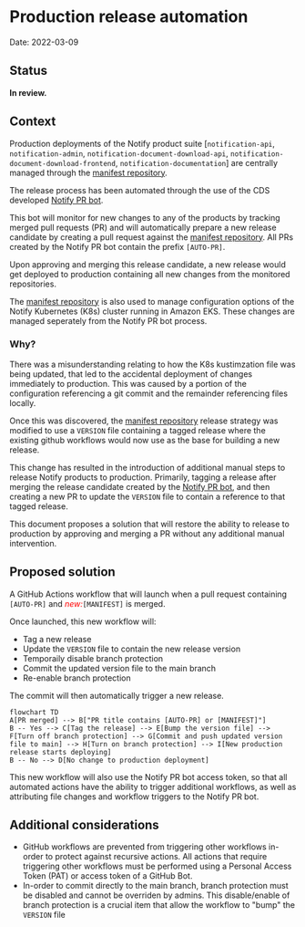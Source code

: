 # Production release automation

Date: 2022-03-09

## Status

**In review.**

## Context

Production deployments of the Notify product suite  [`notification-api`, `notification-admin`, `notification-document-download-api`, `notification-document-download-frontend`, `notification-documentation`] are centrally managed through the [manifest repository](https://github.com/cds-snc/notification-manifests).

The release process has been automated through the use of the CDS developed [Notify PR bot](https://github.com/cds-snc/notification-pr-bot). 

This bot will monitor for new changes to any of the products by tracking merged pull requests (PR) and will automatically prepare a new release candidate by creating a pull request against the [manifest repository](https://github.com/cds-snc/notification-manifests). All PRs created by the Notify PR bot contain the prefix `[AUTO-PR]`.

Upon approving and merging this release candidate, a new release would get deployed to production containing all new changes from the monitored repositories.

The [manifest repository](https://github.com/cds-snc/notification-manifests) is also used to manage configuration options of the Notify Kubernetes (K8s) cluster running in Amazon EKS. These changes are managed seperately from the Notify PR bot process.

### Why?

There was a misunderstanding relating to how the K8s kustimzation file was being updated, that led to the accidental deployment of changes immediately to production. This was caused by a portion of the configuration referencing a git commit and the remainder referencing files locally.

Once this was discovered, the [manifest repository](https://github.com/cds-snc/notification-manifests) release strategy was modified to use a `VERSION` file containing a tagged release where the existing github workflows would now use as the base for building a new release.

This change has resulted in the introduction of additional manual steps to release Notify products to production. Primarily, tagging a release after merging the release candidate created by the [Notify PR bot](https://github.com/cds-snc/notification-pr-bot), and then creating a new PR to update the `VERSION` file to contain a reference to that tagged release.

This document proposes a solution that will restore the ability to release to production by approving and merging a PR without any additional manual intervention.

## Proposed solution

A GitHub Actions workflow that will launch when a pull request containing `[AUTO-PR]` and <span style="color:red">*new:*</span>`[MANIFEST]` is merged.

Once launched, this new workflow will:
- Tag a new release
- Update the `VERSION` file to contain the new release version
- Temporaily disable branch protection
- Commit the updated version file to the main branch
- Re-enable branch protection

The commit will then automatically trigger a new release.

```mermaid
flowchart TD
A[PR merged] --> B["PR title contains [AUTO-PR] or [MANIFEST]"]
B -- Yes --> C[Tag the release] --> E[Bump the version file] --> F[Turn off branch protection] --> G[Commit and push updated version file to main] --> H[Turn on branch protection] --> I[New production release starts deploying]
B -- No --> D[No change to production deployment]

```

This new workflow will also use the Notify PR bot access token, so that all automated actions have the ability to trigger additional workflows, as well as attributing file changes and workflow triggers to the Notify PR bot.

## Additional considerations

- GitHub workflows are prevented from triggering other workflows in-order to protect against recursive actions. All actions that require triggering other workflows must be performed using a Personal Access Token (PAT) or access token of a GitHub Bot.
- In-order to commit directly to the main branch, branch protection must be disabled and cannot be overriden by admins. This disable/enable of branch protection is a crucial item that allow the workflow to "bump" the `VERSION` file